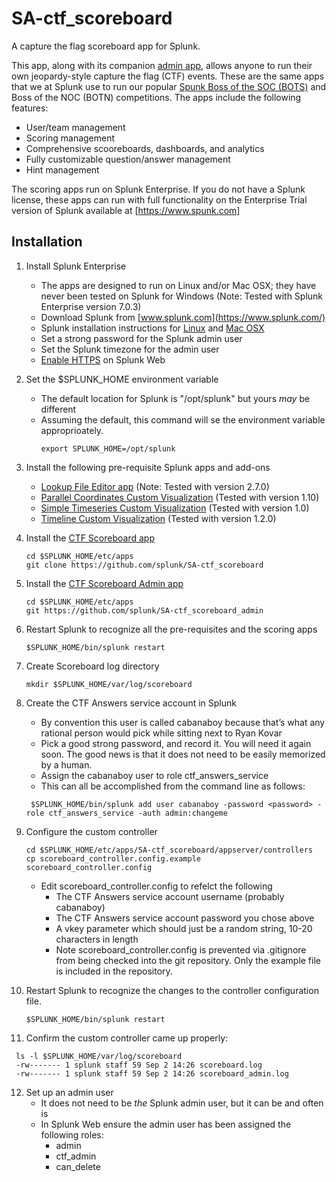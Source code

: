
# SA-ctf_scoreboard
A capture the flag scoreboard app for Splunk.

This app, along with its companion [admin app](https://github.com/splunk/SA-ctf_scoreboard_admin), allows anyone to run their own jeopardy-style capture the flag (CTF) events. These are the same apps that we at Splunk use to run our popular [Spunk Boss of the SOC (BOTS)](https://www.splunk.com/blog/2017/09/06/what-you-need-to-know-about-boss-of-the-soc.html) and Boss of the NOC (BOTN) competitions. The apps include the following features:
  * User/team management
  * Scoring management
  * Comprehensive scooreboards, dashboards, and analytics
  * Fully customizable question/answer management
  * Hint management
 
The scoring apps run on Splunk Enterprise. If you do not have a Splunk license, these apps can run with full functionality on the Enterprise Trial version of Splunk available at [https://www.spunk.com]

## Installation
1.	Install Splunk Enterprise 
    * The apps are designed to run on Linux and/or Mac OSX; they have never been tested on Splunk for Windows (Note: Tested with Splunk Enterprise version 7.0.3)
    * Download Splunk from [www.splunk.com](https://www.splunk.com/) 
    * Splunk installation instructions for [Linux](http://docs.splunk.com/Documentation/Splunk/7.0.3/Installation/InstallonLinux) and [Mac OSX](http://docs.splunk.com/Documentation/Splunk/7.0.3/Installation/InstallonMacOS) 
    * Set a strong password for the Splunk admin user
    * Set the Splunk timezone for the admin user
    * [Enable HTTPS](http://docs.splunk.com/Documentation/Splunk/7.0.3/Security/TurnonbasicencryptionwithSplunkWeb) on Splunk Web
   
 2. Set the $SPLUNK_HOME environment variable
    * The default location for Splunk is "/opt/splunk" but yours *may* be different
    * Assuming the default, this command will se the environment variable approprioately.
       ```
      export SPLUNK_HOME=/opt/splunk
      ```
2.	Install the following pre-requisite Splunk apps and add-ons
      * [Lookup File Editor app](https://splunkbase.splunk.com/app/1724/) (Note: Tested with version 2.7.0)
      * [Parallel Coordinates Custom Visualization](https://splunkbase.splunk.com/app/3137/) (Tested with version 1.10)
      * [Simple Timeseries Custom Visualization](https://splunkbase.splunk.com/app/3436/) (Tested with version 1.0)
      * [Timeline Custom Visualization](https://splunkbase.splunk.com/app/3120/) (Tested with version 1.2.0)

3.	Install the [CTF Scoreboard app](https://github.com/daveherrald/SA-ctf_scoreboard)
    ```
    cd $SPLUNK_HOME/etc/apps
    git clone https://github.com/splunk/SA-ctf_scoreboard
    ```

4.	Install the [CTF Scoreboard Admin app](https://github.com/daveherrald/SA-ctf_scoreboard_admin)
    ```
    cd $SPLUNK_HOME/etc/apps
    git https://github.com/splunk/SA-ctf_scoreboard_admin
    ```
5.	Restart Splunk to recognize all the pre-requisites and the scoring apps
    ```
    $SPLUNK_HOME/bin/splunk restart
    ```
7.	Create Scoreboard log directory 
    ```
    mkdir $SPLUNK_HOME/var/log/scoreboard
    ```
8.	Create the CTF Answers service account in Splunk
    * By convention this user is called cabanaboy because that’s what any rational person would pick while sitting next to Ryan Kovar
    * Pick a good strong password, and record it. You will need it again soon. The good news is that it does not need to be easily memorized by a human.
    * Assign the cabanaboy user to role ctf_answers_service
    * This can all be accomplished from the command line as follows:
    ```
     $SPLUNK_HOME/bin/splunk add user cabanaboy -password <password> -role ctf_answers_service -auth admin:changeme
    ```
 9.	Configure the custom controller 
    ```
    cd $SPLUNK_HOME/etc/apps/SA-ctf_scoreboard/appserver/controllers
    cp scoreboard_controller.config.example scoreboard_controller.config
    ```

    * Edit scoreboard_controller.config to refelct the following 
        * The  CTF Answers service account username (probably cabanaboy) 
        * The  CTF Answers service account password you chose above
        * A vkey parameter which should just be a random string, 10-20 characters in length
        * Note scoreboard_controller.config is prevented via .gitignore from being checked into the git repository. Only the example file is included in the repository.

10. Restart Splunk to recognize the changes to the controller configuration file.
    ```
    $SPLUNK_HOME/bin/splunk restart
    ```

11.	Confirm the custom controller came up properly: 
   ```
    ls -l $SPLUNK_HOME/var/log/scoreboard
    -rw------- 1 splunk staff 59 Sep 2 14:26 scoreboard.log
    -rw------- 1 splunk staff 59 Sep 2 14:26 scoreboard_admin.log
   ```

12.	Set up an admin user 
    * It does not need to be *the* Splunk admin user, but it can be and often is
    * In Splunk Web ensure the admin user has been assigned the following roles: 
        * admin
        * ctf_admin
        * can_delete
        
